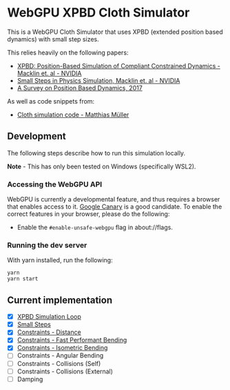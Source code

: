 # WebGPU XPBD Cloth Simulator

This is a WebGPU Cloth Simulator that uses XPBD (extended position based dynamics) with small step sizes.

This relies heavily on the following papers:
- [XPBD: Position-Based Simulation of Compliant Constrained Dynamics - Macklin et. al - NVIDIA](https://matthias-research.github.io/pages/publications/XPBD.pdf)
- [Small Steps in Physics Simulation, Macklin et. al - NVIDIA](https://matthias-research.github.io/pages/publications/smallsteps.pdf)
- [A Survey on Position Based Dynamics, 2017](http://mmacklin.com/2017-EG-CourseNotes.pdf)

As well as code snippets from:
- [Cloth simulation code - Matthias Müller](https://github.com/matthias-research/pages/blob/master/tenMinutePhysics/14-cloth.html)

## Development

The following steps describe how to run this simulation locally.

**Note** - This has only been tested on Windows (specifically WSL2). 

### Accessing the WebGPU API

WebGPU is currently a developmental feature, and thus requires a browser that enables access to it. [Google Canary](https://www.google.com/chrome/canary/) is a good candidate. To enable the correct features in your browser, please do the following:

- Enable the `#enable-unsafe-webgpu` flag in about://flags.

### Running the dev server 

With yarn installed, run the following:

```
yarn
yarn start
```

## Current implementation

- [x] [XPBD Simulation Loop]()
- [x] [Small Steps]()
- [x] [Constraints - Distance]()
- [x] [Constraints - Fast Performant Bending]()
- [x] [Constraints - Isometric Bending]()
- [ ] Constraints - Angular Bending
- [ ] Constraints - Collisions (Self)
- [ ] Constraints - Collisions (External)
- [ ] Damping
